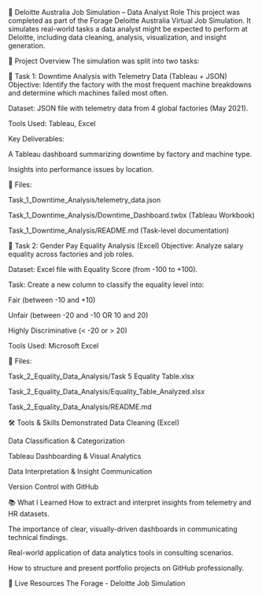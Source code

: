 💼 Deloitte Australia Job Simulation – Data Analyst Role
This project was completed as part of the Forage Deloitte Australia Virtual Job Simulation. It simulates real-world tasks a data analyst might be expected to perform at Deloitte, including data cleaning, analysis, visualization, and insight generation.

📌 Project Overview
The simulation was split into two tasks:

🔧 Task 1: Downtime Analysis with Telemetry Data (Tableau + JSON)
Objective: Identify the factory with the most frequent machine breakdowns and determine which machines failed most often.

Dataset: JSON file with telemetry data from 4 global factories (May 2021).

Tools Used: Tableau, Excel

Key Deliverables:

A Tableau dashboard summarizing downtime by factory and machine type.

Insights into performance issues by location.

📁 Files:

Task_1_Downtime_Analysis/telemetry_data.json

Task_1_Downtime_Analysis/Downtime_Dashboard.twbx (Tableau Workbook)

Task_1_Downtime_Analysis/README.md (Task-level documentation)

🧮 Task 2: Gender Pay Equality Analysis (Excel)
Objective: Analyze salary equality across factories and job roles.

Dataset: Excel file with Equality Score (from -100 to +100).

Task: Create a new column to classify the equality level into:

Fair (between -10 and +10)

Unfair (between -20 and -10 OR 10 and 20)

Highly Discriminative (< -20 or > 20)

Tools Used: Microsoft Excel

📁 Files:

Task_2_Equality_Data_Analysis/Task 5 Equality Table.xlsx

Task_2_Equality_Data_Analysis/Equality_Table_Analyzed.xlsx

Task_2_Equality_Data_Analysis/README.md

🛠️ Tools & Skills Demonstrated
Data Cleaning (Excel)

Data Classification & Categorization

Tableau Dashboarding & Visual Analytics

Data Interpretation & Insight Communication

Version Control with GitHub


📚 What I Learned
How to extract and interpret insights from telemetry and HR datasets.

The importance of clear, visually-driven dashboards in communicating technical findings.

Real-world application of data analytics tools in consulting scenarios.

How to structure and present portfolio projects on GitHub professionally.

🔗 Live Resources
The Forage - Deloitte Job Simulation
